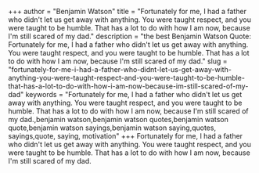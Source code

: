 +++
author = "Benjamin Watson"
title = "Fortunately for me, I had a father who didn't let us get away with anything. You were taught respect, and you were taught to be humble. That has a lot to do with how I am now, because I'm still scared of my dad."
description = "the best Benjamin Watson Quote: Fortunately for me, I had a father who didn't let us get away with anything. You were taught respect, and you were taught to be humble. That has a lot to do with how I am now, because I'm still scared of my dad."
slug = "fortunately-for-me-i-had-a-father-who-didnt-let-us-get-away-with-anything-you-were-taught-respect-and-you-were-taught-to-be-humble-that-has-a-lot-to-do-with-how-i-am-now-because-im-still-scared-of-my-dad"
keywords = "Fortunately for me, I had a father who didn't let us get away with anything. You were taught respect, and you were taught to be humble. That has a lot to do with how I am now, because I'm still scared of my dad.,benjamin watson,benjamin watson quotes,benjamin watson quote,benjamin watson sayings,benjamin watson saying,quotes, sayings,quote, saying, motivation"
+++
Fortunately for me, I had a father who didn't let us get away with anything. You were taught respect, and you were taught to be humble. That has a lot to do with how I am now, because I'm still scared of my dad.
